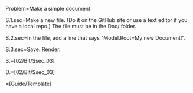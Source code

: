 Problem=Make a simple document

S.1.sec=Make a new file.  (Do it on the GitHub site or use a text editor if you have a local repo.)  The file must be in the Doc/ folder.  

S.2.sec=In the file, add a line that says "Model.Root=My new Document!".

S.3.sec=Save.  Render.

S.=[02/Bit/Ssec_03]

D.=[02/Bit/Ssec_03]

=[Guide/Template]